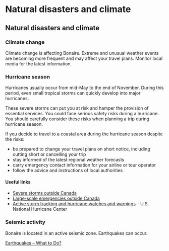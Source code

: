 # Natural disasters and climate

## Natural disasters and climate

### Climate change

Climate change is affecting Bonaire. Extreme and unusual weather events are becoming more frequent and may affect your travel plans. Monitor local media for the latest information.

### Hurricane season

Hurricanes usually occur from mid-May to the end of November. During this period, even small tropical storms can quickly develop into major hurricanes.

These severe storms can put you at risk and hamper the provision of essential services. You could face serious safety risks during a hurricane. You should carefully consider these risks when planning a trip during hurricane season.

If you decide to travel to a coastal area during the hurricane season despite the risks:

* be prepared to change your travel plans on short notice, including cutting short or cancelling your trip
* stay informed of the latest regional weather forecasts
* carry emergency contact information for your airline or tour operator
* follow the advice and instructions of local authorities

#### Useful links

* [Severe storms outside Canada](https://travel.gc.ca/travelling/health-safety/hurricanes-typhoons-cyclones-monsoons )
* [Large-scale emergencies outside Canada](https://travel.gc.ca/assistance/emergency-info/large-scale-emergencies-abroad)
* [Active storm tracking and hurricane watches and warnings](http://www.nhc.noaa.gov/) – U.S. National Hurricane Center

### Seismic activity

Bonaire is located in an active seismic zone. Earthquakes can occur.

[Earthquakes – What to Do?](https://www.getprepared.gc.ca/cnt/rsrcs/pblctns/rthqks-wtd/index-en.aspx)